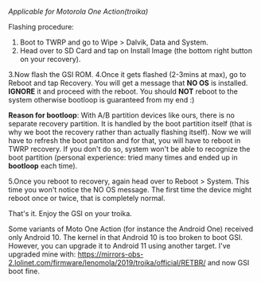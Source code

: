 _Applicable for Motorola One Action(troika)_

Flashing procedure:

1. Boot to TWRP and go to Wipe > Dalvik, Data and System.
2. Head over to SD Card and tap on Install Image (the bottom right button on your recovery).

3.Now flash the GSI ROM.
4.Once it gets flashed (2-3mins at max), go to Reboot and tap Recovery. You will get a message that **NO OS** is installed. **IGNORE** it and proceed with the reboot. You should **NOT** reboot to the system otherwise bootloop is guaranteed from my end :)

**Reason for bootloop**: With A/B partition devices like ours, there is no separate recovery partition. It is handled by the boot partition itself (that is why we boot the recovery rather than actually flashing itself). 
Now we will have to refresh the boot partiton and for that, you will have to reboot in TWRP recovery. If you don't do so, system won't be able to recognize the boot partition (personal experience: tried many times and ended up in **bootloop** each time).

5.Once you reboot to recovery, again head over to Reboot > System. This time you won't notice the NO OS message. The first time the device might reboot once or twice, that is completely normal.

That's it. Enjoy the GSI on your troika.

Some variants of Moto One Action (for instance the Android One) received only Android 10. The kernel in that Android 10 is too broken to boot GSI. However, you can upgrade it to Android 11 using another target. I've upgraded mine with: https://mirrors-obs-2.lolinet.com/firmware/lenomola/2019/troika/official/RETBR/ and now GSI boot fine.
